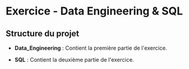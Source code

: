 # Exercice - Data Engineering & SQL

## Structure du projet

- **Data_Engineering** : Contient la première partie de l'exercice. 
  
- **SQL** : Contient la deuxième partie de l'exercice. 
